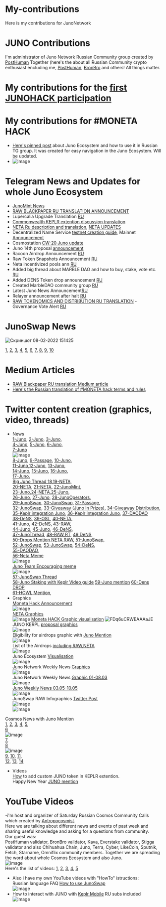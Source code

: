 # My-contributions
Here is my contributions for JunoNetwork
# JUNO Contributions
I'm administrator of Juno Network Russian Community group created by [PostHuman](https://github.com/Antropocosmist)
Together (here's the about all Russian Community crypto enthusiast encluding me, [PostHuman](https://github.com/Antropocosmist), [BronBro](https://github.com/CyberObiOne) and others! All things matter. 
# My contributions for the [first JUNOHACK participation](https://telegra.ph/My-contributions-for-Ru-Junø-Eco-10-09)
# My contributions for #MONETA HACK
- [Here's pinned post](https://t.me/juno_ru/2527) about Juno Ecosystem and how to use it in Russian TG group. 
 It was created for easy navigation in the Juno Ecosystem. Will be updated.
- ![image](https://user-images.githubusercontent.com/92199696/152983538-090cc3a7-573e-48b9-91ac-bbb1a7bf6cc6.png)
# Telegram News and Updates for whole Juno Ecosystem
- [JunoMint News](https://t.me/juno_ru/2624)
- [RAW BLACKPAPER RU TRANSLATION ANNOUNCEMENT](https://t.me/juno_ru/3638)
- Lupercalia Upgrade Translation [RU](https://medium.com/@Medniyy/1e7b872bc196)
- [Commonwealth KEPLR extention discussion translation](https://t.me/juno_ru/2761)
- [NETA Ru description and translation](https://t.me/juno_ru/2541), [NETA UPDATES](https://t.me/juno_ru/3659)
- Decentralized Name Service [testnet creation guide](https://t.me/juno_ru/2899), Mainnet [Announcement](https://t.me/juno_ru/3346)
- Cosmostation [CW-20 Juno update](https://t.me/juno_ru/4590)
- Juno 14th proposal [announcement](https://t.me/juno_ru/4765)
- Racoon Airdrop Announcement [RU](https://t.me/juno_ru/4836)
- Raw Token Snapshots Announcement [RU](https://t.me/juno_ru/4906)
- Neta incentivized pools ann [RU](https://t.me/juno_ru/5043)
- Added big thread about MARBLE DAO and how to buy, stake, vote etc. [RU](https://t.me/juno_ru/5456)
- Added DENS Token drop announcement [RU](https://t.me/juno_ru/5680)
- Created MarbleDAO community group [RU](https://t.me/MarbleDAORU)
- Latest Juno News Announcement[RU](https://t.me/juno_ru/7368)
- Relayer announcement after halt [RU](https://t.me/juno_ru/8237)
- [RAW TOKENOMICS AND DISTRIBUTION RU TRANSLATION](https://medium.com/@Medniyy/raw-fairdrop-ru-bbe9e4ef8318)
-Governance Vote Alert [RU](https://t.me/juno_ru/10377)

 # JunoSwap News 
![Скриншот 08-02-2022 151425](https://user-images.githubusercontent.com/92199696/152984920-8b59b050-8f78-45ab-b9c1-3ddce25a27c7.jpg)

[1](https://t.me/juno_ru/2964), [2](https://t.me/juno_ru/3052), [3](https://t.me/juno_ru/3129), [4](https://t.me/juno_ru/3258), [5](https://t.me/juno_ru/3290), [6](https://t.me/juno_ru/3291), [7](https://t.me/juno_ru/3299), [8](https://t.me/juno_ru/3320), [9](https://t.me/juno_ru/3512), [10](https://t.me/juno_ru/3694)
# Medium Articles 
- [RAW Blackpaper RU translation Medium article](https://link.medium.com/d8Q7dCEdcnb)
- [Here's the Russian translation of #MONETA hack terms and rules](https://medium.com/@Medniyy/moneta-hacks-открывая-инновации-на-совместимой-сети-смарт-контрактов-junø-9ac7426808be)
# Twitter content creation (graphics, video, threads) 
- News <br />
[1-Juno](https://twitter.com/CosmosEcosystem/status/1455079158367887361), [2-Juno](https://twitter.com/CosmosEcosystem/status/1455492127438393346), [3-Juno](https://twitter.com/CosmosEcosystem/status/1458874300157644805),<br />
[4-Juno](https://twitter.com/CosmosEcosystem/status/1459920533496213511), [5-Juno](https://twitter.com/CosmosEcosystem/status/1461659786974576642), [6-Juno](https://twitter.com/CosmosEcosystem/status/1461980409282052099),<br />
[7-Juno](https://twitter.com/CosmosEcosystem/status/1462797648902168578) <br /> ![image](https://user-images.githubusercontent.com/92199696/152990423-a84e434e-8a8d-4cdc-8593-877d51547ba4.png) <br />
[8-Juno](https://twitter.com/CosmosEcosystem/status/1463193302522642439), [9-Passage](https://twitter.com/CosmosEcosystem/status/1463527272040828928), [10-Juno](https://twitter.com/CosmosEcosystem/status/1465723356326596616), <br />
[11-Juno](https://twitter.com/CosmosEcosystem/status/1467568377937989647),[12-Juno](https://twitter.com/CosmosEcosystem/status/1467903056129970177), [13-Juno](https://twitter.com/CosmosEcosystem/status/1468245259721359366),<br />
[14-Juno](https://twitter.com/CosmosEcosystem/status/1468675998363365384), [15-Juno](https://twitter.com/CosmosEcosystem/status/1470078826847817734), [16-Juno](https://twitter.com/CosmosEcosystem/status/1470437897169948673),<br />
[17-Juno](https://twitter.com/CosmosEcosystem/status/1471163713700913154),<br /> [Big Juno Thread 18](https://twitter.com/CosmosEcosystem/status/1471393166356094976),[19-NETA](https://twitter.com/CosmosEcosystem/status/1471490472845602817),<br />
[20-NETA](https://twitter.com/CosmosEcosystem/status/1471764307163729920), [21-NETA](https://twitter.com/CosmosEcosystem/status/1472421110184562690), [22-JunoMint](https://twitter.com/CosmosEcosystem/status/1474294220840222720),<br />
[23-Juno](https://twitter.com/CosmosEcosystem/status/1475406175554482182),[24-NETA](https://twitter.com/NetaMoney/status/1476523072689684480),[25-Juno](https://twitter.com/CosmosEcosystem/status/1476788243706388480),<br />
[26-Juno](https://twitter.com/JunoNetwork/status/1477277769176334336), 
[27-Juno](https://twitter.com/CosmosEcosystem/status/1479834692664840195), [28-JunoOperators](https://twitter.com/CosmosEcosystem/status/1480935384792055812),<br />
[29-JunoSwap](https://twitter.com/CosmosEcosystem/status/1481263041413013505), [30-JunoSwap](https://twitter.com/CosmosEcosystem/status/1481979733080526852), [31-Passage](https://twitter.com/CosmosEcosystem/status/1481981563738988544),<br />
[32-JunoSwap](https://twitter.com/CosmosEcosystem/status/1482469781810855944), [33-Giveaway (Juno In Prizes)](https://twitter.com/CosmosEcosystem/status/1481643002955141128), [34-Giveaway Distribution](https://twitter.com/CosmosEcosystem/status/1482706723001540612),<br />
[35-Keplr integration Juno](https://twitter.com/CosmosEcosystem/status/1483069391973621761), [36-Keplr integration Juno](https://twitter.com/CosmosEcosystem/status/1483428031591067649), [37-DAODAO](https://twitter.com/CosmosEcosystem/status/1483458340730675207)<br />
[38-DeNS](https://twitter.com/CosmosEcosystem/status/1484220439274704896), [39-OSL](https://twitter.com/CosmosEcosystem/status/1484595748196990979), [40-NETA](https://twitter.com/CosmosEcosystem/status/1485302432653533191),<br />
[41-Juno](https://twitter.com/CosmosEcosystem/status/1485668922200363020), [42-DeNS](https://twitter.com/CosmosEcosystem/status/1485668910695395328), [43-RAW](https://twitter.com/Core1_official/status/1485733958251917312),<br />
[44-Juno](https://twitter.com/CosmosEcosystem/status/1486718267733381130), [45-Juno](https://twitter.com/CosmosEcosystem/status/1486721657888657409), [46-DeNS](https://twitter.com/CosmosEcosystem/status/1486725886372028418),<br />
[47-JunoThread](https://twitter.com/CosmosEcosystem/status/1486764766022537222), 
[48-RAW RT](https://twitter.com/junoswapdex/status/1487022328127098886), [49 DeNS](https://twitter.com/CosmosEcosystem/status/1487115127312850951),<br />
[50-Drops Mention NETA RAW](https://twitter.com/CosmosEcosystem/status/1487186455302656006), [51-JunoSwap](https://twitter.com/CosmosEcosystem/status/1487511056511807488),<br />
[52-JunoSwap](https://twitter.com/CosmosEcosystem/status/1487748487634685952), [53-JunoSwap](https://twitter.com/CosmosEcosystem/status/1487754296011763720), [54-DeNS](https://twitter.com/CosmosEcosystem/status/1488852348168507399),<br />
[55-DAODAO](https://twitter.com/CosmosEcosystem/status/1489277262457311232),<br /> [56-Neta Meme](https://twitter.com/CosmosEcosystem/status/1489590146316095492)<br />
![image](https://user-images.githubusercontent.com/92199696/152997770-fd4a296d-3cab-451f-8752-cd9e16926aa0.png) <br />
[Juno Team Encouraging meme](https://twitter.com/CosmosEcosystem/status/1511990203564670978) <br />
![image](https://user-images.githubusercontent.com/92199696/162453555-4cc1bdc1-35c2-4869-ac29-1e6dfcc0a98c.png) <br />
[57-JunoSwap Thread](https://twitter.com/CosmosEcosystem/status/1489877080917614593) <br /> [58-Juno Staking with Keplr Video guide](https://twitter.com/CosmosEcosystem/status/1493968066220380162) [59-Juno mention](https://twitter.com/CosmosEcosystem/status/1495703643395342338)
[60-Dens DROP](https://twitter.com/CosmosEcosystem/status/1499743403071971329) <br /> [61-HOWL Mention](https://twitter.com/CosmosEcosystem/status/1522910251145641985),<br />  
- Graphics <br />
[Moneta Hack Announcement](https://twitter.com/CosmosEcosystem/status/1457424400127508488) <br /> 
![image](https://user-images.githubusercontent.com/92199696/152988298-85410a9b-a4ee-48f7-9cba-3b3c3df3f3fc.png) <br />
[NETA Graphics](https://twitter.com/CosmosEcosystem/status/1474035587019587589) <br />
![image](https://user-images.githubusercontent.com/92199696/152992990-138df8d2-4534-4f26-ba17-442014419cf7.png)
[Moneta HACK Graphic visualisation](https://twitter.com/CosmosEcosystem/status/1457684726186233859)
![FDq6uCRWEAAAaJE](https://user-images.githubusercontent.com/92199696/152988575-ecefcfed-7945-45f9-a243-bcbbfd40d5ae.jpg) <br />
JUNO KERPL [proposal graphics](https://twitter.com/CosmosEcosystem/status/1480852667710771201)<br />
![image](https://user-images.githubusercontent.com/92199696/152994525-e87cf49d-4690-4391-b96b-bb94bb85313e.png)<br />
Eligibility for airdrops graphic with [Juno Mention](https://twitter.com/CosmosEcosystem/status/1480919846422564872)<br />
![image](https://user-images.githubusercontent.com/92199696/152994460-e7286b00-f755-4beb-b329-9266b629da6b.png)<br />
List of the Airdrops [including RAW,NETA](https://twitter.com/CosmosEcosystem/status/1484920494377902090)<br />
![image](https://user-images.githubusercontent.com/92199696/152998086-0b33ca97-8d41-425c-9d37-492f028c6dad.png)<br />
Juno Ecosystem [Visualisation](https://twitter.com/CosmosEcosystem/status/1492477747163275269)<br />
![image](https://user-images.githubusercontent.com/92199696/153711995-e060829a-5cf3-4cbc-9f6d-169d0f051749.png)<br />
Juno Network Weekly News [Graphics](https://twitter.com/CosmosEcosystem/status/1493599389457207306)<br/>
![image](https://user-images.githubusercontent.com/92199696/154087640-120468d7-33be-4c26-9349-63ea25452f28.png)<br/>
Juno Network Weekly News [Graphic 01-08.03](https://twitter.com/CosmosEcosystem/status/1501287295957229573)<br/>
![image](https://user-images.githubusercontent.com/92199696/157317451-c48aa928-e498-4995-9bfe-3478990b1427.png) <br/>
[Juno Weekly News 03.05-10.05](https://twitter.com/CosmosEcosystem/status/1524072230816296962)<br/>
![image](https://user-images.githubusercontent.com/92199696/167683903-cb6635b7-cc7d-4b83-93c8-539a8f9a9320.png)<br/>
JunoSwap RAW Infographics [Twitter Post](https://twitter.com/CosmosEcosystem/status/1517552252348678144) <br/>
![image](https://user-images.githubusercontent.com/92199696/164763435-2f6b28f8-aca1-4497-b61c-af23f39b2fa2.png) <br/>
![image](https://user-images.githubusercontent.com/92199696/164763624-4782115f-7a28-4625-b486-8534c2a84cbb.png)





Cosmos News with Juno Mention <br /> [1](https://twitter.com/CosmosEcosystem/status/1459241853648347148), [2](https://twitter.com/CosmosEcosystem/status/1461720436841058318), [3](https://twitter.com/CosmosEcosystem/status/1464298546711175181), [4](https://twitter.com/CosmosEcosystem/status/1466853702355066892), [5](https://twitter.com/CosmosEcosystem/status/1469367168806567939), <br /> [6](https://twitter.com/CosmosEcosystem/status/1471901756569305097) <br /> 
![image](https://user-images.githubusercontent.com/92199696/152992547-5e3a935a-3418-4693-ac8e-c12ce546b0dc.png) <br /> 
[7](https://twitter.com/CosmosEcosystem/status/1474449617777565698),<br /> [8](https://twitter.com/CosmosEcosystem/status/1482022751695249412)<br /> 
![image](https://user-images.githubusercontent.com/92199696/152995220-c9546ca0-33ee-43c3-9509-b9409f459b7a.png)<br />
[9](https://twitter.com/CosmosEcosystem/status/1484649432050249735), [10](https://twitter.com/CosmosEcosystem/status/1487170430997876737), [11](https://twitter.com/CosmosEcosystem/status/1492208935415201792), <br /> [12](https://twitter.com/CosmosEcosystem/status/1494745556207423498), [13](https://twitter.com/CosmosEcosystem/status/1515350571162742799), [14](https://twitter.com/CosmosEcosystem/status/1522652646645063680)



- Videos <br />
[How](https://twitter.com/CosmosEcosystem/status/1475492838603382791) to add custom JUNO token in KEPLR extention.<br /> 
Happy New Year [JUNO mention](https://twitter.com/CosmosEcosystem/status/1476619047705919492)<br /> 

# YouTube Videos
-i'm host and organizer of Saturday Russian Cosmos Community Calls which created by [Antropocosmist](https://github.com/Antropocosmist).<br /> 
Here we are talking about different news and events of past week and sharing useful knowledge and asking for a questions from community. <br /> 
Our guest was: <br /> 
PostHuman validator, BronBro validator, Kava, Everstake validator, Stigga validator and also Chihuahua Chain, Juno, Terra, Cyber, LikeCoin, Sputnik, Fetch, Starname, Omniflix community members. Together we are spreading the word about whole Cosmos Ecosystem and also Juno.<br />
![image](https://user-images.githubusercontent.com/92199696/153003020-3352a915-a50f-4b08-ac6c-c4f5ba0e17d1.png)<br />
Here's the list of videos:
[1](https://www.youtube.com/watch?v=-Vh11IKW2s8&t=6371s), [2](https://www.youtube.com/watch?v=hBahRIN9EZc&t=5885s), [3](https://www.youtube.com/watch?v=Xttxgoenpl4&t=1252s), [4](https://www.youtube.com/watch?v=LJ1UNcsNCOw&t=193s), [5](https://www.youtube.com/watch?v=8CkvX_2odvk)
 - Also i have my own YouTube videos with "HowTo" istructions:<br />
 Russian language FAQ [How to use JunoSwap](https://www.youtube.com/watch?v=4bL8m9mq1d4)<br />
 ![image](https://user-images.githubusercontent.com/92199696/153003798-2b81f236-7b14-4cf0-bd80-2cfd81a18f11.png)<br />
- How to interact with JUNO with [Keplr Mobile](https://www.youtube.com/watch?v=UrN_svxHaXI) RU subs included <br />
![image](https://user-images.githubusercontent.com/92199696/154334497-9808dc76-fd9b-409f-86a2-dee08f013fb8.png) <br />




